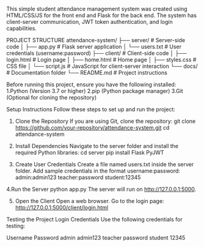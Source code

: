 This simple student attendance management system was created using HTML/CSS/JS for the front end and Flask for the back end. 
The system has client-server communication, JWT token authentication, and login capabilities.

PROJECT STRUCTURE
attendance-system/
├── server/                # Server-side code
│   ├── app.py            # Flask server application
│   └── users.txt         # User credentials (username:password)
├── client/                # Client-side code
│   ├── login.html        # Login page
│   ├── home.html         # Home page
│   ├── styles.css        # CSS file
│   └── script.js         # JavaScript for client-server interaction
└── docs/                  # Documentation folder
└── README.md              # Project instructions

Before running this project, ensure you have the following installed:
1.Python (Version 3.7 or higher)
2.pip (Python package manager)
3.Git (Optional for cloning the repository)

Setup Instructions
Follow these steps to set up and run the project:

1. Clone the Repository
If you are using Git, clone the repository:
git clone https://github.com/your-repository/attendance-system.git
cd attendance-system

2. Install Dependencies
Navigate to the server folder and install the required Python libraries:
cd server
pip install Flask PyJWT

3. Create User Credentials
Create a file named users.txt inside the server folder.
Add sample credentials in the format username:password:
admin:admin123
teacher:password
student:12345

4.Run the Server
python app.py
The server will run on http://127.0.0.1:5000.

5. Open the Client
Open a web browser.
Go to the login page:
http://127.0.0.1:5000/client/login.html

Testing the Project
Login Credentials
Use the following credentials for testing:

Username        Password
admin            admin123
teacher          password
student          12345
